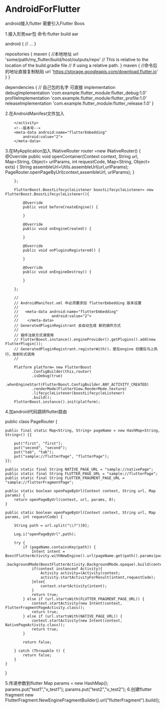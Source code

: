 # AndroidForFlutter
android接入flutter 需要引入Flutter Boos

1.接入形势aar包 命令:flutter build aar

android {
  // ...
}

repositories {
  maven {
    //本地地址
    url 'some/path/my_flutter/build/host/outputs/repo'
    // This is relative to the location of the build.gradle file
    // if using a relative path.
  }
  maven {
    //命令后的地址直接复制粘贴
    url 'https://storage.googleapis.com/download.flutter.io'
  }
}

dependencies {
  // 自己包的名字 可直接 implementation
  debugImplementation 'com.example.flutter_module:flutter_debug:1.0'
  profileImplementation 'com.example.flutter_module:flutter_profile:1.0'
  releaseImplementation 'com.example.flutter_module:flutter_release:1.0'
}

2.在AndroidManifest文件加入
<activity
            android:name="com.idlefish.flutterboost.containers.BoostFlutterActivity"
            android:theme="@style/Theme.AppCompat"
            android:configChanges="orientation|keyboardHidden|keyboard|screenSize|locale|layoutDirection|fontScale|screenLayout|density"
            android:hardwareAccelerated="true"
            android:windowSoftInputMode="adjustResize" >
            <meta-data android:name="io.flutter.embedding.android.SplashScreenDrawable" android:resource="@drawable/page_loading"/>

        </activity>
        <!--版本号-->
        <meta-data android:name="flutterEmbedding"
            android:value="2">
        </meta-data>
        
3.在MyApplication加入
INativeRouter router =new INativeRouter() {
            @Override
            public void openContainer(Context context, String url, Map<String, Object> urlParams, int requestCode, Map<String, Object> exts) {
               String  assembleUrl=Utils.assembleUrl(url,urlParams);
                PageRouter.openPageByUrl(context,assembleUrl, urlParams);
            }

        };

        FlutterBoost.BoostLifecycleListener boostLifecycleListener= new FlutterBoost.BoostLifecycleListener(){

            @Override
            public void beforeCreateEngine() {

            }

            @Override
            public void onEngineCreated() {

            }

            @Override
            public void onPluginsRegistered() {

            }

            @Override
            public void onEngineDestroy() {

            }

        };

        //
        // AndroidManifest.xml 中必须要添加 flutterEmbedding 版本设置
        //
        //   <meta-data android:name="flutterEmbedding"
        //               android:value="2">
        //    </meta-data>
        // GeneratedPluginRegistrant 会自动生成 新的插件方式　
        //
        // 插件注册方式请使用
        // FlutterBoost.instance().engineProvider().getPlugins().add(new FlutterPlugin());
        // GeneratedPluginRegistrant.registerWith()，是在engine 创建后马上执行，放射形式调用
        //

        Platform platform= new FlutterBoost
                .ConfigBuilder(this,router)
                .isDebug(true)
                .whenEngineStart(FlutterBoost.ConfigBuilder.ANY_ACTIVITY_CREATED)
                .renderMode(FlutterView.RenderMode.texture)
                .lifecycleListener(boostLifecycleListener)
                .build();
        FlutterBoost.instance().init(platform);
        
4.加android代码跳转flutter路由

public class PageRouter {

    public final static Map<String, String> pageName = new HashMap<String, String>() {{

        put("first", "first");
        put("second", "second");
        put("tab", "tab");
        put("sample://flutterPage", "flutterPage");
    }};

    public static final String NATIVE_PAGE_URL = "sample://nativePage";
    public static final String FLUTTER_PAGE_URL = "sample://flutterPage";
    public static final String FLUTTER_FRAGMENT_PAGE_URL = "sample://flutterFragmentPage";

    public static boolean openPageByUrl(Context context, String url, Map params) {
        return openPageByUrl(context, url, params, 0);
    }

    public static boolean openPageByUrl(Context context, String url, Map params, int requestCode) {

        String path = url.split("\\?")[0];

        Log.i("openPageByUrl",path);

        try {
            if (pageName.containsKey(path)) {
                Intent intent = BoostFlutterActivity.withNewEngine().url(pageName.get(path)).params(params)
                        .backgroundMode(BoostFlutterActivity.BackgroundMode.opaque).build(context);
                if(context instanceof Activity){
                    Activity activity=(Activity)context;
                    activity.startActivityForResult(intent,requestCode);
                }else{
                    context.startActivity(intent);
                }
                return true;
            } else if (url.startsWith(FLUTTER_FRAGMENT_PAGE_URL)) {
                context.startActivity(new Intent(context, FlutterFragmentPageActivity.class));
                return true;
            } else if (url.startsWith(NATIVE_PAGE_URL)) {
                context.startActivity(new Intent(context, NativePageActivity.class));
                return true;
            }

            return false;

        } catch (Throwable t) {
            return false;
        }
    }
}

5.传递参数到flutter
      Map params = new HashMap();
        params.put("test1","v_test1");
        params.put("test2","v_test2");
6.创建flutter fragment
new FlutterFragment.NewEngineFragmentBuilder().url("flutterFragment").build();

